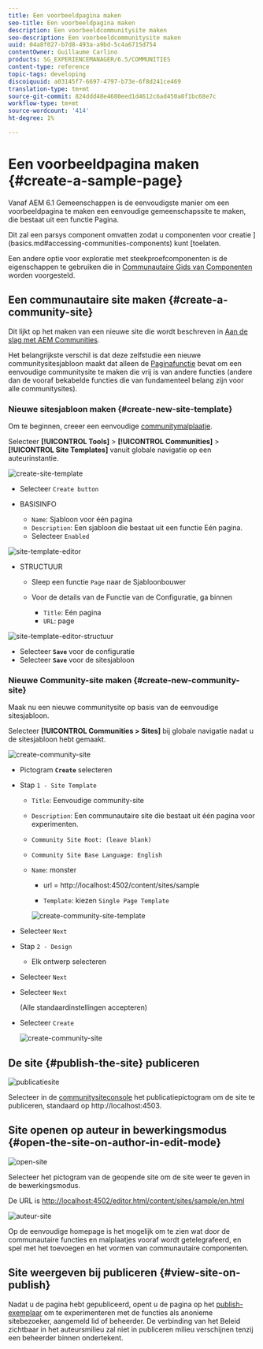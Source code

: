 ```yaml
---
title: Een voorbeeldpagina maken
seo-title: Een voorbeeldpagina maken
description: Een voorbeeldcommunitysite maken
seo-description: Een voorbeeldcommunitysite maken
uuid: 04a8f027-b7d8-493a-a9bd-5c4a6715d754
contentOwner: Guillaume Carlino
products: SG_EXPERIENCEMANAGER/6.5/COMMUNITIES
content-type: reference
topic-tags: developing
discoiquuid: a03145f7-6697-4797-b73e-6f8d241ce469
translation-type: tm+mt
source-git-commit: 824ddd48e4680eed1d4612c6ad450a8f1bc68e7c
workflow-type: tm+mt
source-wordcount: '414'
ht-degree: 1%

---
```



# Een voorbeeldpagina maken {#create-a-sample-page}

Vanaf AEM 6.1 Gemeenschappen is de eenvoudigste manier om een voorbeeldpagina te maken een eenvoudige gemeenschapssite te maken, die bestaat uit een functie Pagina.

Dit zal een parsys component omvatten zodat u componenten voor creatie ](basics.md#accessing-communities-components) kunt [toelaten.

Een andere optie voor exploratie met steekproefcomponenten is de eigenschappen te gebruiken die in [Communautaire Gids van Componenten ](components-guide.md) worden voorgesteld.

## Een communautaire site maken {#create-a-community-site}

Dit lijkt op het maken van een nieuwe site die wordt beschreven in [Aan de slag met AEM Communities](getting-started.md).

Het belangrijkste verschil is dat deze zelfstudie een nieuwe communitysitesjabloon maakt dat alleen de [Paginafunctie](functions.md#page-function) bevat om een eenvoudige communitysite te maken die vrij is van andere functies (andere dan de vooraf bekabelde functies die van fundamenteel belang zijn voor alle communitysites).

### Nieuwe sitesjabloon maken {#create-new-site-template}

Om te beginnen, creeer een eenvoudige [communitymalplaatje](sites.md).

Selecteer **[!UICONTROL Tools]** > **[!UICONTROL Communities]** > **[!UICONTROL Site Templates]** vanuit globale navigatie op een auteurinstantie.

![create-site-template](assets/create-site-template1.png)

* Selecteer `Create button`
* BASISINFO

   * `Name`: Sjabloon voor één pagina
   * `Description`: Een sjabloon die bestaat uit een functie Eén pagina.
   * Selecteer `Enabled`

![site-template-editor](assets/site-template-editor.png)

* STRUCTUUR

   * Sleep een functie `Page` naar de Sjabloonbouwer
   * Voor de details van de Functie van de Configuratie, ga binnen

      * `Title`: Eén pagina
      * `URL`: page

![site-template-editor-structuur](assets/site-template-editor1.png)

* Selecteer **`Save`** voor de configuratie
* Selecteer **`Save`** voor de sitesjabloon

### Nieuwe Community-site maken {#create-new-community-site}

Maak nu een nieuwe communitysite op basis van de eenvoudige sitesjabloon.

Selecteer **[!UICONTROL Communities > Sites]** bij globale navigatie nadat u de sitesjabloon hebt gemaakt.

![create-community-site](assets/create-community-site1.png)

* Pictogram **`Create`** selecteren

* Stap `1 - Site Template`

   * `Title`: Eenvoudige community-site
   * `Description`: Een communautaire site die bestaat uit één pagina voor experimenten.
   * `Community Site Root: (leave blank)`
   * `Community Site Base Language: English`
   * `Name`: monster

      * url = http://localhost:4502/content/sites/sample

      * `Template`: kiezen  `Single Page Template`

      ![create-community-site-template](assets/create-community-site-template.png)


* Selecteer `Next`
* Stap `2 - Design`

   * Elk ontwerp selecteren

* Selecteer `Next`
* Selecteer `Next`

   (Alle standaardinstellingen accepteren)

* Selecteer `Create`

   ![create-community-site](assets/create-community-site.png)

## De site {#publish-the-site} publiceren

![publicatiesite](assets/publish-site.png)

Selecteer in de [communitysiteconsole](sites-console.md) het publicatiepictogram om de site te publiceren, standaard op http://localhost:4503.

## Site openen op auteur in bewerkingsmodus {#open-the-site-on-author-in-edit-mode}

![open-site](assets/open-site.png)

Selecteer het pictogram van de geopende site om de site weer te geven in de bewerkingsmodus.

De URL is [http://localhost:4502/editor.html/content/sites/sample/en.html](http://localhost:4502/editor.html/content/sites/sample/en.html)

![auteur-site](assets/author-site.png)

Op de eenvoudige homepage is het mogelijk om te zien wat door de communautaire functies en malplaatjes vooraf wordt getelegrafeerd, en spel met het toevoegen en het vormen van communautaire componenten.

## Site weergeven bij publiceren {#view-site-on-publish}

Nadat u de pagina hebt gepubliceerd, opent u de pagina op het [publish-exemplaar](http://localhost:4503/content/sites/sample/en.html) om te experimenteren met de functies als anonieme sitebezoeker, aangemeld lid of beheerder. De verbinding van het Beleid zichtbaar in het auteursmilieu zal niet in publiceren milieu verschijnen tenzij een beheerder binnen ondertekent.
